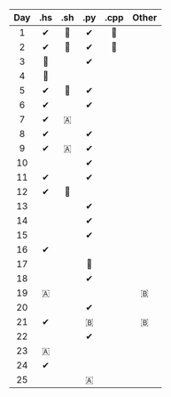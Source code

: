 | Day | .hs | .sh | .py | .cpp | Other |
| :-: | :-: | :-: | :-: | :--: | :---: |
|  1  |  ✔ |  🌟  |  ✔  |  🌟  |       |
|  2  |  ✔ |  🌟  |  ✔  |  🌟  |       |
|  3  |  🌟 |      | ✔  |      |       |
|  4  |  🤢 |      |     |      |       |
|  5  |  ✔ |  🌟  |  ✔  |      |       |
|  6  |  ✔ |     |  ✔  |      |       |
|  7  |  ✔ |  🇦  |     |      |       |
|  8  |  ✔ |      |  ✔  |      |       |
|  9  |  ✔ |  🇦  |  ✔  |      |       |
| 10  |    |      |  ✔  |      |       |
| 11  |  ✔ |      |  ✔  |      |       |
| 12  |  ✔ |  🌟  |     |      |       |
| 13  |    |      |  ✔  |      |       |
| 14  |    |      |  ✔  |      |       |
| 15  |    |      |  ✔  |      |       |
| 16  |  ✔ |      |     |      |       |
| 17  |    |      |  🤢 |      |       |
| 18  |    |      |  ✔  |      |       |
| 19  | 🇦 |      |     |      |   🇧  |
| 20  |    |      |  ✔  |      |       |
| 21  |  ✔ |      |  🇧 |      |   🇧  |
| 22  |    |      |  ✔  |      |       |
| 23  | 🇦 |      |     |      |       |
| 24  |  ✔ |      |     |      |       |
| 25  |    |      |  🇦 |      |       |
